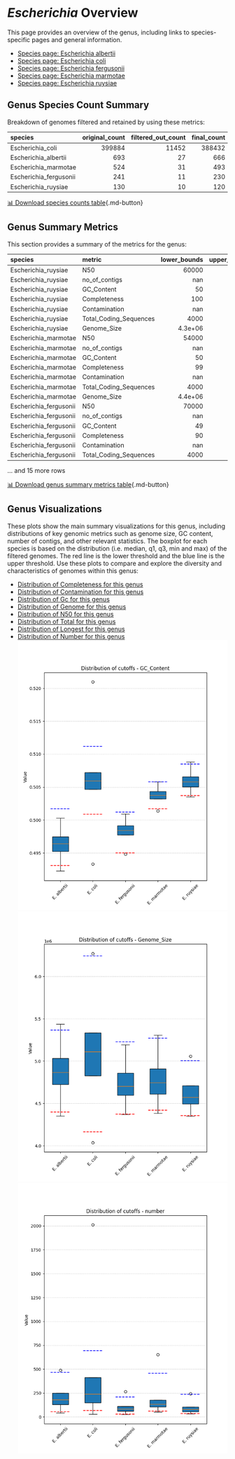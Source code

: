# *Escherichia* Overview
This page provides an overview of the genus, including links to species-specific pages and general information.

- [Species page: Escherichia albertii](Escherichia_albertii/index.md)
- [Species page: Escherichia coli](Escherichia_coli/index.md)
- [Species page: Escherichia fergusonii](Escherichia_fergusonii/index.md)
- [Species page: Escherichia marmotae](Escherichia_marmotae/index.md)
- [Species page: Escherichia ruysiae](Escherichia_ruysiae/index.md)
## Genus Species Count Summary
Breakdown of genomes filtered and retained by using these metrics:

| species                |   original_count |   filtered_out_count |   final_count |
|:-----------------------|-----------------:|---------------------:|--------------:|
| Escherichia_coli       |           399884 |                11452 |        388432 |
| Escherichia_albertii   |              693 |                   27 |           666 |
| Escherichia_marmotae   |              524 |                   31 |           493 |
| Escherichia_fergusonii |              241 |                   11 |           230 |
| Escherichia_ruysiae    |              130 |                   10 |           120 |


[📊 Download species counts table](species_counts.csv){.md-button}
## Genus Summary Metrics
This section provides a summary of the metrics for the genus:

| species                | metric                 |   lower_bounds |   upper_bounds |
|:-----------------------|:-----------------------|---------------:|---------------:|
| Escherichia_ruysiae    | N50                    |    60000       |      nan       |
| Escherichia_ruysiae    | no_of_contigs          |      nan       |      240       |
| Escherichia_ruysiae    | GC_Content             |       50       |       51       |
| Escherichia_ruysiae    | Completeness           |      100       |      nan       |
| Escherichia_ruysiae    | Contamination          |      nan       |        2       |
| Escherichia_ruysiae    | Total_Coding_Sequences |     4000       |     5000       |
| Escherichia_ruysiae    | Genome_Size            |        4.3e+06 |        5.1e+06 |
| Escherichia_marmotae   | N50                    |    54000       |      nan       |
| Escherichia_marmotae   | no_of_contigs          |      nan       |      460       |
| Escherichia_marmotae   | GC_Content             |       50       |       51       |
| Escherichia_marmotae   | Completeness           |       99       |      nan       |
| Escherichia_marmotae   | Contamination          |      nan       |        2       |
| Escherichia_marmotae   | Total_Coding_Sequences |     4000       |     5200       |
| Escherichia_marmotae   | Genome_Size            |        4.4e+06 |        5.3e+06 |
| Escherichia_fergusonii | N50                    |    70000       |      nan       |
| Escherichia_fergusonii | no_of_contigs          |      nan       |      210       |
| Escherichia_fergusonii | GC_Content             |       49       |       51       |
| Escherichia_fergusonii | Completeness           |       90       |      nan       |
| Escherichia_fergusonii | Contamination          |      nan       |        9       |
| Escherichia_fergusonii | Total_Coding_Sequences |     4000       |     5200       |

... and 15 more rows


[📊 Download genus summary metrics table](genus_summary_metrics.csv){.md-button}
## Genus Visualizations
These plots show the main summary visualizations for this genus, including distributions of key genomic metrics such as genome size, GC content, number of contigs, and other relevant statistics. The boxplot for each species is based on the distribution (i.e. median, q1, q3, min and max) of the filtered genomes. The red line is the lower threshold and the blue line is the upper threshold. Use these plots to compare and explore the diversity and characteristics of genomes within this genus:

- [Distribution of Completeness for this genus](Completeness_Specific_boxplot_0.png)
- [Distribution of Contamination for this genus](Contamination_boxplot_0.png)
- [Distribution of Gc for this genus](GC_Content_boxplot_0.png)
- [Distribution of Genome for this genus](Genome_Size_boxplot_0.png)
- [Distribution of N50 for this genus](N50_boxplot_0.png)
- [Distribution of Total for this genus](Total_Coding_Sequences_boxplot_0.png)
- [Distribution of Longest for this genus](longest_boxplot_0.png)
- [Distribution of Number for this genus](number_boxplot_0.png)
![Distribution of Gc](GC_Content_boxplot_0.png)
![Distribution of Genome](Genome_Size_boxplot_0.png)
![Distribution of Number](number_boxplot_0.png)
